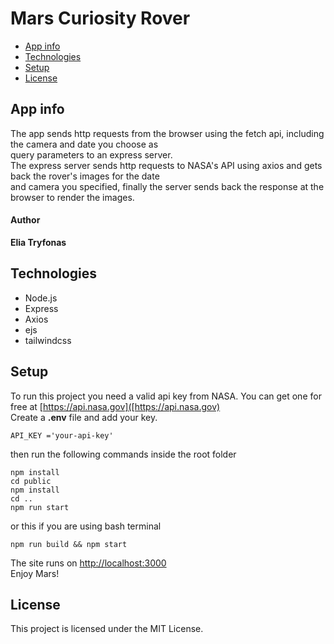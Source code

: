 # Mars Curiosity Rover
- [App info](#app-info)
- [Technologies](#technologies)
- [Setup](#setup)
- [License](#license)

## App info
The app sends http requests from the browser using the fetch api, including the camera and date you choose as<br> query parameters to an express server.  
The express server sends http requests to NASA's API using axios and gets back the rover's images for the date<br> and camera you specified, finally the server sends back the response at the browser to render the images.   
#### Author  
**Elia Tryfonas**

## Technologies
- Node.js
- Express
- Axios
- ejs
- tailwindcss
## Setup
To run this project you need a valid api key from NASA. You can get one for free at [https://api.nasa.gov]([https://api.nasa.gov)  
Create a **.env** file and add your key.
```
API_KEY ='your-api-key' 
```
then run the following commands inside the root folder
```
npm install
cd public
npm install
cd ..
npm run start
```
or this if you are using bash terminal  
```
npm run build && npm start
```
The site runs on [http://localhost:3000](http://localhost:3000)  
Enjoy Mars!
## License
This project is licensed under the MIT License.



